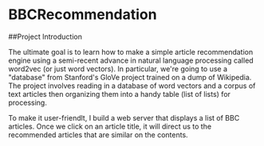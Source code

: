 # BBCRecommendation

##Project Introduction

The ultimate goal is to learn how to make a simple article recommendation engine using a semi-recent advance in natural language processing called word2vec (or just word vectors). In particular, we're going to use a "database" from Stanford's GloVe project trained on a dump of Wikipedia. The project involves reading in a database of word vectors and a corpus of text articles then organizing them into a handy table (list of lists) for processing.

To make it user-friendlt, I build a web server that displays a list of BBC articles. Once we click on an article title, it will direct us to the recommended articles that are similar on the contents.
